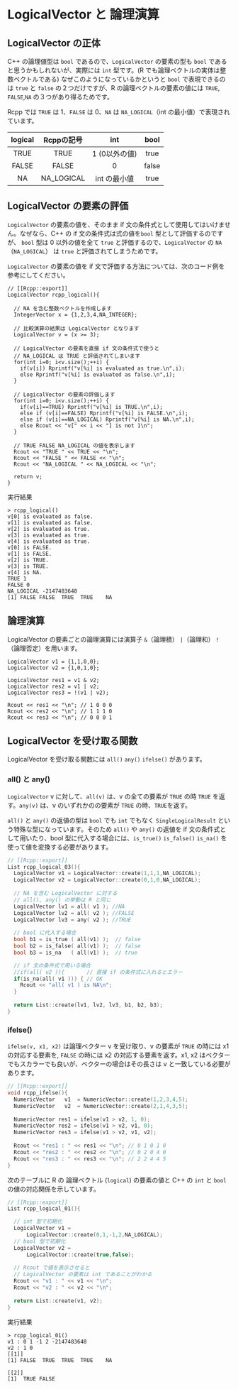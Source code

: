 # LogicalVector と 論理演算

## LogicalVector の正体

C++ の論理値型は `bool` であるので、`LogicalVector` の要素の型も `bool` であると思うかもしれないが、実際には `int` 型です。(R でも論理ベクトルの実体は整数ベクトルである) なぜこのようになっているかというと `bool` で表現できるのは `true` と `false` の２つだけですが、R の論理ベクトルの要素の値には `TRUE`, `FALSE`,`NA` の３つがあり得るためです。

Rcpp では `TRUE` は 1、`FALSE` は 0、`NA` は `NA_LOGICAL`（int の最小値）で表現されています。

|logical|Rcppの記号|int|bool|
|:---:|:---:|:---:|:---:|
|TRUE|TRUE|1 (0以外の値)|true|
|FALSE|FALSE|0|false|
|NA|NA_LOGICAL|int の最小値|true|

## LogicalVector の要素の評価

`LogicalVector` の要素の値を、そのまま if 文の条件式として使用してはいけません。なぜなら、C++ の  if 文の条件式は式の値を`bool` 型として評価するのですが、 `bool` 型は 0 以外の値を全て `true` と評価するので、`LogicalVector` の `NA`（`NA_LOGICAL`） は `true` と評価されてしまうためです。

 `LogicalVector` の要素の値を if 文で評価する方法については、次のコード例を参考にしてください。

```
// [[Rcpp::export]]
LogicalVector rcpp_logical(){
  
  // NA を含む整数ベクトルを作成します
  IntegerVector x = {1,2,3,4,NA_INTEGER};
  
  // 比較演算の結果は LogicalVector となります
  LogicalVector v = (x >= 3); 
  
  // LogicalVector の要素を直接 if 文の条件式で使うと
  // NA_LOGICAL は TRUE と評価されてしまいます
  for(int i=0; i<v.size();++i) {
    if(v[i]) Rprintf("v[%i] is evaluated as true.\n",i);
    else Rprintf("v[%i] is evaluated as false.\n",i);
  } 
  
  // LogicalVector の要素の評価します
  for(int i=0; i<v.size();++i) {
    if(v[i]==TRUE) Rprintf("v[%i] is TRUE.\n",i);
    else if (v[i]==FALSE) Rprintf("v[%i] is FALSE.\n",i);
    else if (v[i]==NA_LOGICAL) Rprintf("v[%i] is NA.\n",i);
    else Rcout << "v[" << i << "] is not 1\n";
  }
  
  // TRUE FALSE NA_LOGICAL の値を表示します
  Rcout << "TRUE " << TRUE << "\n";
  Rcout << "FALSE " << FALSE << "\n";
  Rcout << "NA_LOGICAL " << NA_LOGICAL << "\n";
  
  return v;
}
```

実行結果

```
> rcpp_logical()
v[0] is evaluated as false.
v[1] is evaluated as false.
v[2] is evaluated as true.
v[3] is evaluated as true.
v[4] is evaluated as true.
v[0] is FALSE.
v[1] is FALSE.
v[2] is TRUE.
v[3] is TRUE.
v[4] is NA.
TRUE 1
FALSE 0
NA_LOGICAL -2147483648
[1] FALSE FALSE  TRUE  TRUE    NA
```

## 論理演算

LogicalVector の要素ごとの論理演算には演算子 `&`（論理積） `|`（論理和） `!`（論理否定）を用います。

```
LogicalVector v1 = {1,1,0,0};
LogicalVector v2 = {1,0,1,0};

LogicalVector res1 = v1 & v2;
LogicalVector res2 = v1 | v2;
LogicalVector res3 = !(v1 | v2);

Rcout << res1 << "\n"; // 1 0 0 0
Rcout << res2 << "\n"; // 1 1 1 0
Rcout << res3 << "\n"; // 0 0 0 1
```

## LogicalVector を受け取る関数

LogicalVector を受け取る関数には `all()` `any()` `ifelse()` があります。

### all() と any()

`LogicalVector` v に対して、`all(v)` は、v の全ての要素が `TRUE` の時 `TRUE` を返す。`any(v)` は、v のいずれかのの要素が `TRUE` の時、`TRUE`を返す。

`all()` と `any()` の返値の型は `bool` でも `int` でもなく `SingleLogicalResult` という特殊な型になっています。そのため `all()` や `any()` の返値を if 文の条件式として用いたり、bool 型に代入する場合には、`is_true()` `is_false()` `is_na()` を使って値を変換する必要があります。

```cpp
// [[Rcpp::export]]
List rcpp_logical_03(){
  LogicalVector v1 = LogicalVector::create(1,1,1,NA_LOGICAL);
  LogicalVector v2 = LogicalVector::create(0,1,0,NA_LOGICAL);
  
  // NA を含む LogicalVector に対する
  // all(), any() の挙動は R と同じ
  LogicalVector lv1 = all( v1 ); //NA
  LogicalVector lv2 = all( v2 ); //FALSE
  LogicalVector lv3 = any( v2 ); //TRUE 
  
  // bool に代入する場合
  bool b1 = is_true ( all(v1) );  // false
  bool b2 = is_false( all(v1) );  // false
  bool b3 = is_na   ( all(v1) );  // true

  // if 文の条件式で用いる場合
  //if(all( v2 )){       // 直接 if の条件式に入れるとエラー
  if(is_na(all( v1 ))) { // OK 
    Rcout << "all( v1 ) is NA\n";
  }
  
  return List::create(lv1, lv2, lv3, b1, b2, b3);
}
```

### ifelse()

`ifelse(v, x1, x2)` は論理ベクター v を受け取り、v の要素が `TRUE` の時には x1 の対応する要素を, `FALSE` の時には x2 の対応する要素を返す。x1, x2 はベクターでもスカラーでも良いが、ベクターの場合はその長さは v と一致している必要があります。

```cpp
// [[Rcpp::export]]
void rcpp_ifelse(){
  NumericVector   v1  = NumericVector::create(1,2,3,4,5);
  NumericVector   v2  = NumericVector::create(2,1,4,3,5);
  
  NumericVector res1 = ifelse(v1 > v2, 1, 0);
  NumericVector res2 = ifelse(v1 > v2, v1, 0);
  NumericVector res3 = ifelse(v1 > v2, v1, v2);
  
  Rcout << "res1 : " << res1 << "\n"; // 0 1 0 1 0
  Rcout << "res2 : " << res2 << "\n"; // 0 2 0 4 0
  Rcout << "res3 : " << res3 << "\n"; // 2 2 4 4 5
}
```


次のテーブルに R の 論理ベクトル (`logical`) の要素の値と C++ の `int` と `bool` の値の対応関係を示しています。



```cpp
// [[Rcpp::export]]
List rcpp_logical_01(){

  // int 型で初期化
  LogicalVector v1 =
      LogicalVector::create(0,1,-1,2,NA_LOGICAL); 
  // bool 型で初期化
  LogicalVector v2 =
      LogicalVector::create(true,false);
  
  // Rcout で値を表示させると
  // LogicalVector の要素は int であることがわかる
  Rcout << "v1 : " << v1 << "\n";
  Rcout << "v2 : " << v2 << "\n";  
  
  return List::create(v1, v2);
}
```

実行結果

```
> rcpp_logical_01()
v1 : 0 1 -1 2 -2147483648
v2 : 1 0
[[1]]
[1] FALSE  TRUE  TRUE  TRUE    NA

[[2]]
[1]  TRUE FALSE
```


